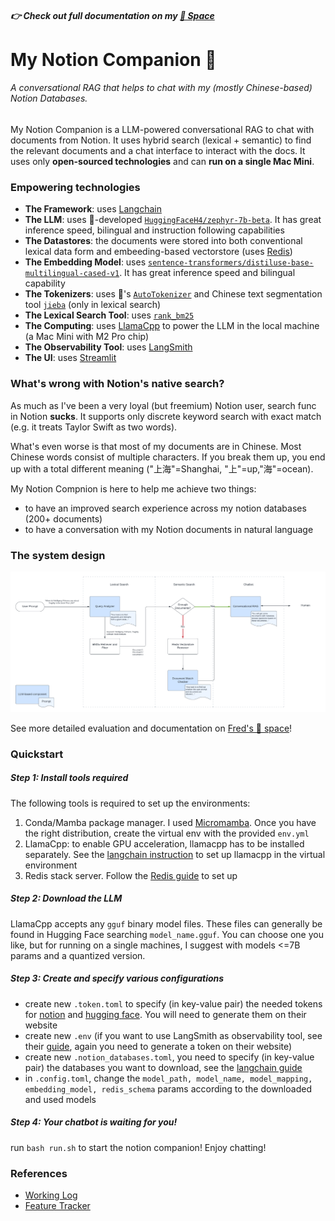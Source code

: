 ##### 👉 Check out full documentation on my [🤗 Space](https://huggingface.co/spaces/fyang0507/my-notion-companion)

# My Notion Companion 🤖
###### A conversational RAG that helps to chat with my (mostly Chinese-based) Notion Databases.

My Notion Companion is a LLM-powered conversational RAG to chat with documents from Notion.
It uses hybrid search (lexical + semantic) to find the relevant documents and a chat interface to interact with the docs.
It uses only **open-sourced technologies** and can **run on a single Mac Mini**.


### Empowering technologies
- **The Framework**: uses [Langchain](https://python.langchain.com/docs/)
- **The LLM**: uses 🤗-developed [`HuggingFaceH4/zephyr-7b-beta`](https://huggingface.co/HuggingFaceH4/zephyr-7b-beta). It has great inference speed, bilingual and instruction following capabilities
- **The Datastores**: the documents were stored into both conventional lexical data form and embeeding-based vectorstore (uses [Redis](https://python.langchain.com/docs/integrations/vectorstores/redis))
- **The Embedding Model**: uses [`sentence-transformers/distiluse-base-multilingual-cased-v1`](https://huggingface.co/sentence-transformers/distiluse-base-multilingual-cased-v1). It has great inference speed and bilingual capability
- **The Tokenizers**: uses 🤗's [`AutoTokenizer`](AutoTokenizer) and Chinese text segmentation tool [`jieba`](https://github.com/fxsjy/jieba) (only in lexical search)
- **The Lexical Search Tool**: uses [`rank_bm25`](https://github.com/dorianbrown/rank_bm25)
- **The Computing**: uses [LlamaCpp](https://github.com/ggerganov/llama.cpp) to power the LLM in the local machine (a Mac Mini with M2 Pro chip)
- **The Observability Tool**: uses [LangSmith](https://docs.smith.langchain.com/)
- **The UI**: uses [Streamlit](https://docs.streamlit.io/)

### What's wrong with Notion's native search?
As much as I've been a very loyal (but freemium) Notion user, search func in Notion **sucks**. It supports only discrete keyword search with exact match (e.g. it treats Taylor Swift as two words).

What's even worse is that most of my documents are in Chinese. Most Chinese words consist of multiple characters. If you break them up, you end up with a total different meaning ("上海"=Shanghai, "上"=up,"海"=ocean).

My Notion Compnion is here to help me achieve two things:
- to have an improved search experience across my notion databases (200+ documents)
- to have a conversation with my Notion documents in natural language

### The system design
![e2e_pipeline](resources/flowchart.png)

See more detailed evaluation and documentation on [Fred's 🤗 space](https://huggingface.co/spaces/fyang0507/my-notion-companion)!

### Quickstart
##### Step 1: Install tools required
The following tools is required to set up the environments:
1. Conda/Mamba package manager. I used [Micromamba](https://mamba.readthedocs.io/en/latest/user_guide/micromamba.html). Once you have the right distribution, create the virtual env with the provided `env.yml`
2. LlamaCpp: to enable GPU acceleration, llamacpp has to be installed separately. See the [langchain instruction](https://python.langchain.com/docs/guides/local_llms#llama.cpp) to set up llamacpp in the virtual environment
3. Redis stack server. Follow the [Redis guide](https://redis.io/docs/install/install-stack/mac-os/) to set up

##### Step 2: Download the LLM
LlamaCpp accepts any `gguf` binary model files. These files can generally be found in Hugging Face searching `model_name.gguf`. You can choose one you like, but for running on a single machines, I suggest with models <=7B params and a quantized version.

##### Step 3: Create and specify various configurations
- create new `.token.toml` to specify (in key-value pair) the needed tokens for [notion](https://www.notion.so/my-integrations) and [hugging face](https://huggingface.co/settings/tokens). You will need to generate them on their website
- create new `.env` (if you want to use LangSmith as observability tool, see their [guide](https://docs.smith.langchain.com/tracing/quick_start), again you need to generate a token on their website)
- create new `.notion_databases.toml`, you need to specify (in key-value pair) the databases you want to download, see the [langchain guide](https://python.langchain.com/docs/integrations/document_loaders/notiondb)
- in `.config.toml`, change the `model_path, model_name, model_mapping, embedding_model, redis_schema` params according to the downloaded and used models

##### Step 4: Your chatbot is waiting for you!
run `bash run.sh` to start the notion companion! Enjoy chatting!

### References
- [Working Log](https://fredyang0507.notion.site/MyNotionCompanion-ce12513756784d2ab15015582538825e?pvs=4)
- [Feature Tracker](https://fredyang0507.notion.site/306e21cfd9fa49b68f7160b2f6692f72?v=789f8ef443f44c96b7cc5f0c99a3a773&pvs=4)
